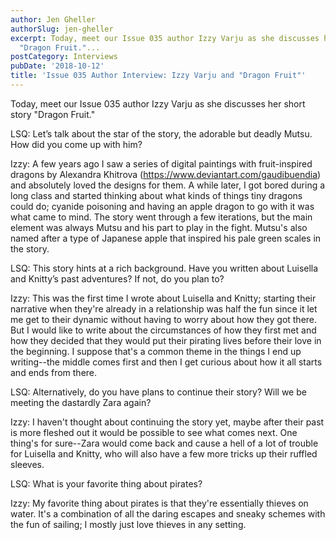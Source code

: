 ```yaml
---
author: Jen Gheller
authorSlug: jen-gheller
excerpt: Today, meet our Issue 035 author Izzy Varju as she discusses her short story
  "Dragon Fruit."...
postCategory: Interviews
pubDate: '2018-10-12'
title: 'Issue 035 Author Interview: Izzy Varju and "Dragon Fruit"'
---
```

Today, meet our Issue 035 author Izzy Varju as she discusses her short story "Dragon Fruit."

LSQ: Let’s talk about the star of the story, the adorable but deadly Mutsu. How did you come up with him?

Izzy: A few years ago I saw a series of digital paintings with fruit-inspired dragons by Alexandra Khitrova (https://www.deviantart.com/gaudibuendia) and absolutely loved the designs for them. A while later, I got bored during a long class and started thinking about what kinds of things tiny dragons could do; cyanide poisoning and having an apple dragon to go with it was what came to mind. The story went through a few iterations, but the main element was always Mutsu and his part to play in the fight. Mutsu's also named after a type of Japanese apple that inspired his pale green scales in the story.

LSQ: This story hints at a rich background. Have you written about Luisella and Knitty’s past adventures? If not, do you plan to?

Izzy: This was the first time I wrote about Luisella and Knitty; starting their narrative when they're already in a relationship was half the fun since it let me get to their dynamic without having to worry about how they got there. But I would like to write about the circumstances of how they first met and how they decided that they would put their pirating lives before their love in the beginning. I suppose that's a common theme in the things I end up writing--the middle comes first and then I get curious about how it all starts and ends from there.

LSQ: Alternatively, do you have plans to continue their story? Will we be meeting the dastardly Zara again?

Izzy: I haven't thought about continuing the story yet, maybe after their past is more fleshed out it would be possible to see what comes next. One thing's for sure--Zara would come back and cause a hell of a lot of trouble for Luisella and Knitty, who will also have a few more tricks up their ruffled sleeves.

LSQ: What is your favorite thing about pirates?

Izzy: My favorite thing about pirates is that they're essentially thieves on water. It's a combination of all the daring escapes and sneaky schemes with the fun of sailing; I mostly just love thieves in any setting.